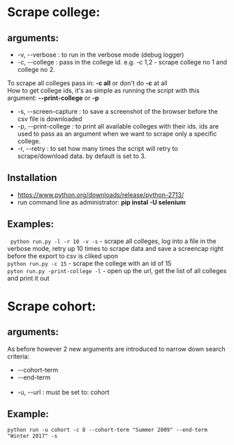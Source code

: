 # Scrape college:
## arguments:
* -v, --verbose : to run in the verbose mode (debug logger)
* -c, --college : pass in the college id. e.g. -c 1,2 - scrape college no 1 and college no 2.

To scrape all colleges pass in: 
**-c all** or don't do **-c** at all
</br>
How to get college ids, it's as simple as running the script with this argument:
**--print-college** or **-p**
</br>
* -s, --screen-capture : to save a screenshot of the browser before the csv file is downloaded
* -p, --print-college : to print all available colleges with their ids. ids are used to pass as an argument when we want to
scrape only a specific college.
* -r, --retry : to set how many times the script will retry to scrape/download data. by default is set to 3.

## Installation
* https://www.python.org/downloads/release/python-2713/
* run command line as administrator: **pip instal -U selenium**

## Examples:
``` python run.py -l -r 10 -v -s``` - scrape all colleges, log into a file in the verbose mode, 
retry up 10 times to scrape data and save a screencap right before the export to csv is cliked upon
</br>
```python run.py -c 15``` - scrape the college with an id of 15
</br>
```pyton run.py -print-college -l``` - open up the url, get the list of all colleges and print it out

# Scrape cohort:
## arguments: 
As before however 2 new arguments are introduced to narrow down search criteria:
* --cohort-term 
* --end-term
</br></br>
* -u, --url : must be set to: cohort


## Example:
``` python run -u cohort -c 8 --cohort-term "Summer 2009" --end-term "Winter 2017" -s ```